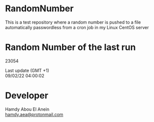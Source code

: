# RandomNumber    
This is a test repository where a random number is pushed to a file automatically passwordless from a cron job in my Linux CentOS server    
# Random Number of the last run   
23054
      
Last update (GMT +1)    
09/02/22 04:00:02
# Developer    
Hamdy Abou El Anein   
hamdy.aea@protonmail.com
